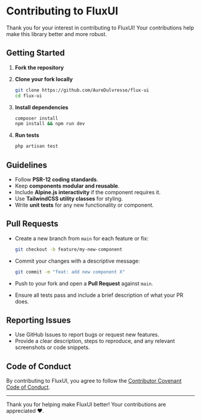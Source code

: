 # Contributing to FluxUI

Thank you for your interest in contributing to FluxUI! Your contributions help make this library better and more robust.

## Getting Started

1. **Fork the repository**
2. **Clone your fork locally**

   ```bash
   git clone https://github.com/AureDulvresse/flux-ui
   cd flux-ui
   ```

3. **Install dependencies**

   ```bash
   composer install
   npm install && npm run dev
   ```

4. **Run tests**

   ```bash
   php artisan test
   ```

## Guidelines

- Follow **PSR-12 coding standards**.
- Keep **components modular and reusable**.
- Include **Alpine.js interactivity** if the component requires it.
- Use **TailwindCSS utility classes** for styling.
- Write **unit tests** for any new functionality or component.

## Pull Requests

- Create a new branch from `main` for each feature or fix:

  ```bash
  git checkout -b feature/my-new-component
  ```

- Commit your changes with a descriptive message:

  ```bash
  git commit -m "feat: add new component X"
  ```

- Push to your fork and open a **Pull Request** against `main`.
- Ensure all tests pass and include a brief description of what your PR does.

## Reporting Issues

- Use GitHub Issues to report bugs or request new features.
- Provide a clear description, steps to reproduce, and any relevant screenshots or code snippets.

## Code of Conduct

By contributing to FluxUI, you agree to follow the [Contributor Covenant Code of Conduct](https://www.contributor-covenant.org/).

---

Thank you for helping make FluxUI better! Your contributions are appreciated ❤️.
